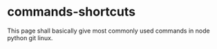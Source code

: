 # commands-shortcuts
This page shall basically give most commonly used commands in node python git linux.
